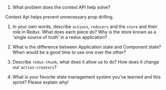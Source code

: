 1. What problem does the context API help solve?

Context Api helps prevent unnecessary prop drilling.

1. In your own words, describe `actions`, `reducers` and the `store` and their role in Redux. What does each piece do? Why is the store known as a 'single source of truth' in a redux application?

1. What is the difference between Application state and Component state? When would be a good time to use one over the other?
1. Describe `redux-thunk`, what does it allow us to do? How does it change our `action-creators`?
1. What is your favorite state management system you've learned and this sprint? Please explain why!